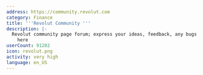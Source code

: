 ```yaml
---
address: https://community.revolut.com
category: Finance
title: '''Revolut Community '''
description: |-
  Revolut community page forum; express your ideas, feedback, any bugs and experiences
    here
userCount: 91202
icon: revolut.png
activity: very high
language: en_US
---
```

